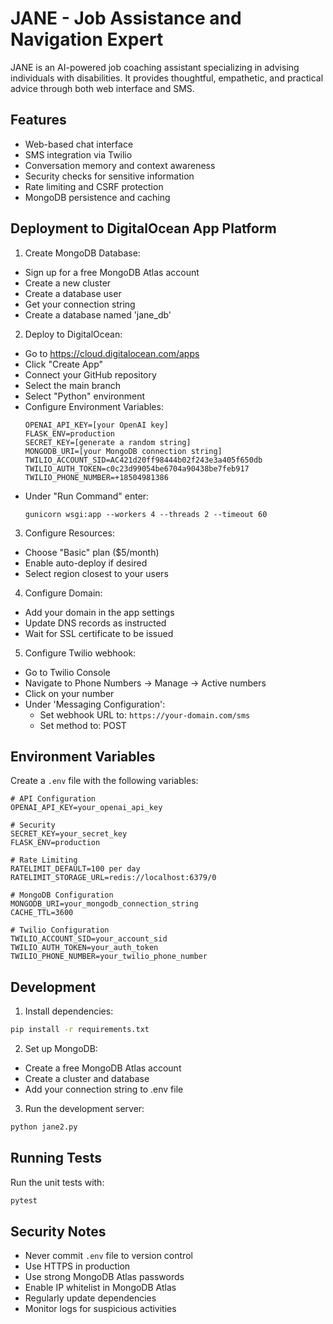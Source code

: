 # JANE - Job Assistance and Navigation Expert

JANE is an AI-powered job coaching assistant specializing in advising individuals with disabilities. It provides thoughtful, empathetic, and practical advice through both web interface and SMS.

## Features

- Web-based chat interface
- SMS integration via Twilio
- Conversation memory and context awareness
- Security checks for sensitive information
- Rate limiting and CSRF protection
- MongoDB persistence and caching

## Deployment to DigitalOcean App Platform

1. Create MongoDB Database:
- Sign up for a free MongoDB Atlas account
- Create a new cluster
- Create a database user
- Get your connection string
- Create a database named 'jane_db'

2. Deploy to DigitalOcean:
- Go to https://cloud.digitalocean.com/apps
- Click "Create App"
- Connect your GitHub repository
- Select the main branch
- Select "Python" environment
- Configure Environment Variables:
  ```
  OPENAI_API_KEY=[your OpenAI key]
  FLASK_ENV=production
  SECRET_KEY=[generate a random string]
  MONGODB_URI=[your MongoDB connection string]
  TWILIO_ACCOUNT_SID=AC421d20ff98444b02f243e3a405f650db
  TWILIO_AUTH_TOKEN=c0c23d99054be6704a90438be7feb917
  TWILIO_PHONE_NUMBER=+18504981386
  ```
- Under "Run Command" enter:
  ```
  gunicorn wsgi:app --workers 4 --threads 2 --timeout 60
  ```

3. Configure Resources:
- Choose "Basic" plan ($5/month)
- Enable auto-deploy if desired
- Select region closest to your users

4. Configure Domain:
- Add your domain in the app settings
- Update DNS records as instructed
- Wait for SSL certificate to be issued

5. Configure Twilio webhook:
- Go to Twilio Console
- Navigate to Phone Numbers → Manage → Active numbers
- Click on your number
- Under 'Messaging Configuration':
  - Set webhook URL to: `https://your-domain.com/sms`
  - Set method to: POST

## Environment Variables

Create a `.env` file with the following variables:

```
# API Configuration
OPENAI_API_KEY=your_openai_api_key

# Security
SECRET_KEY=your_secret_key
FLASK_ENV=production

# Rate Limiting
RATELIMIT_DEFAULT=100 per day
RATELIMIT_STORAGE_URL=redis://localhost:6379/0

# MongoDB Configuration
MONGODB_URI=your_mongodb_connection_string
CACHE_TTL=3600

# Twilio Configuration
TWILIO_ACCOUNT_SID=your_account_sid
TWILIO_AUTH_TOKEN=your_auth_token
TWILIO_PHONE_NUMBER=your_twilio_phone_number
```

## Development

1. Install dependencies:
```bash
pip install -r requirements.txt
```

2. Set up MongoDB:
- Create a free MongoDB Atlas account
- Create a cluster and database
- Add your connection string to .env file

3. Run the development server:
```bash
python jane2.py
```
## Running Tests

Run the unit tests with:
```bash
pytest
```


## Security Notes

- Never commit `.env` file to version control
- Use HTTPS in production
- Use strong MongoDB Atlas passwords
- Enable IP whitelist in MongoDB Atlas
- Regularly update dependencies
- Monitor logs for suspicious activities
